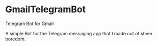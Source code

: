 # GmailTelegramBot
Telegram Bot for Gmail

A simple Bot for the Telegram messaging app that I made out of sheer boredom. 
